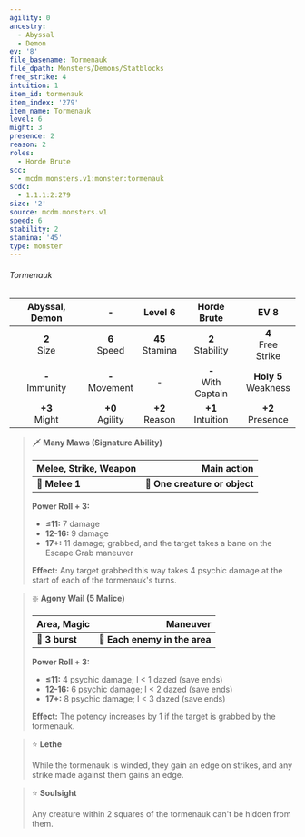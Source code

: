 ```yaml
---
agility: 0
ancestry:
  - Abyssal
  - Demon
ev: '8'
file_basename: Tormenauk
file_dpath: Monsters/Demons/Statblocks
free_strike: 4
intuition: 1
item_id: tormenauk
item_index: '279'
item_name: Tormenauk
level: 6
might: 3
presence: 2
reason: 2
roles:
  - Horde Brute
scc:
  - mcdm.monsters.v1:monster:tormenauk
scdc:
  - 1.1.1:2:279
size: '2'
source: mcdm.monsters.v1
speed: 6
stability: 2
stamina: '45'
type: monster
---
```


###### Tormenauk

|   Abyssal, Demon    |          -          |       Level 6       |       Horde Brute       |           EV 8           |
| :-----------------: | :-----------------: | :-----------------: | :---------------------: | :----------------------: |
|   **2**<br/> Size   |  **6**<br/> Speed   | **45**<br/> Stamina |  **2**<br/> Stability   |  **4**<br/> Free Strike  |
| **-**<br/> Immunity | **-**<br/> Movement |          -          | **-**<br/> With Captain | **Holy 5**<br/> Weakness |
|  **+3**<br/> Might  | **+0**<br/> Agility | **+2**<br/> Reason  |  **+1**<br/> Intuition  |   **+2**<br/> Presence   |

<!-- -->
> 🗡 **Many Maws (Signature Ability)**
>
> | **Melee, Strike, Weapon** |               **Main action** |
> | ------------------------- | ----------------------------: |
> | **📏 Melee 1**            | **🎯 One creature or object** |
>
> **Power Roll + 3:**
>
> - **≤11:** 7 damage
> - **12-16:** 9 damage
> - **17+:** 11 damage; grabbed, and the target takes a bane on the Escape Grab maneuver
>
> **Effect:** Any target grabbed this way takes 4 psychic damage at the start of each of the tormenauk's turns.

<!-- -->
> ❇️ **Agony Wail (5 Malice)**
>
> | **Area, Magic** |                  **Maneuver** |
> | --------------- | ----------------------------: |
> | **📏 3 burst**  | **🎯 Each enemy in the area** |
>
> **Power Roll + 3:**
>
> - **≤11:** 4 psychic damage; I < 1 dazed (save ends)
> - **12-16:** 6 psychic damage; I < 2 dazed (save ends)
> - **17+:** 8 psychic damage; I < 3 dazed (save ends)
>
> **Effect:** The potency increases by 1 if the target is grabbed by the tormenauk.

<!-- -->
> ⭐️ **Lethe**
>
> While the tormenauk is winded, they gain an edge on strikes, and any strike made against them gains an edge.

<!-- -->
> ⭐️ **Soulsight**
>
> Any creature within 2 squares of the tormenauk can't be hidden from them.
